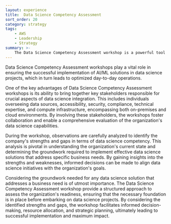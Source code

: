 ```yaml
---
layout: experience
title:  Data Science Competency Assessment
sort_order: 20
category: strategy
tags:
    - AWS
    - Leadership
    - Strategy
summary: >-
    The Data Science Competency Assessment workshop is a powerful tool for executives aiming to optimize their organization's operations through AI/ML solutions. By involving key stakeholders, analyzing observations, and considering the required groundwork, this workshop paves the way for effective data science integration, ensuring that your organization is well-equipped to address business needs and stay ahead in the data-driven era.
---
```

Data Science Competency Assessment workshops play a vital role in ensuring the successful implementation of AI/ML solutions in data science projects, which in turn leads to optimized day-to-day operations.

One of the key advantages of Data Science Competency Assessment workshops is its ability to bring together key stakeholders responsible for crucial aspects of data science integration. This includes individuals overseeing data sources, accessibility, security, compliance, technical expertise, and compute infrastructure, encompassing both on-premises and cloud environments. By involving these stakeholders, the workshops foster collaboration and enable a comprehensive evaluation of the organization's data science capabilities.

During the workshop, observations are carefully analyzed to identify the company's strengths and gaps in terms of data science competency. This analysis is pivotal in understanding the organization's current state and determining the groundwork required to implement effective data science solutions that address specific business needs. By gaining insights into the strengths and weaknesses, informed decisions can be made to align data science initiatives with the organization's goals.

Considering the groundwork needed for any data science solution that addresses a business need is of utmost importance. The Data Science Competency Assessment workshop provide a structured approach to assess the organization's readiness, ensuring that the necessary foundation is in place before embarking on data science projects. By considering the identified strengths and gaps, the workshop facilitates informed decision-making, resource allocation, and strategic planning, ultimately leading to successful implementation and maximum impact.

<!--more-->

